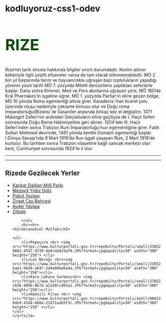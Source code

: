 # kodluyoruz-css1-odev
<!DOCTYPE html>
<html lang="tr">
<head>
    <meta charset="UTF-8">
    <meta name="viewport" content="width=device-width, initial-scale=1.0">
    <title>RİZE</title>
    <link rel="stylesheet" href="kodluyoruz.css">
</head>
<body>
    <article>
        <h1 style="color:rgb(4, 73, 4);text-transform: uppercase;font-size: 50px;"> Rize</h1>
        <p>Rize’nin tarih öncesi hakkında bilgiler sınırlı durumdadır. Kentin adının kökeniyle ilgili çeşitli efsaneler varsa da tam olarak bilinmemektedir. MÖ 2. bin yıl başlarında tarım ve hayvancılıkla 
            uğraşan bazı toplulukların yaşadığı yörenin yazılı tarihi MÖ 7. yüzyılda Miletli denizcilerin yaptıkları seferlerle başlar. Daha sonra Kimmer, Med ve Pers akınlarına uğrayan yöre, 
            MÖ 180’de Kral Pharnakes’in işgaline uğrar. MÖ 1. yüzyılda Partlar’ın eline geçen bölge, MS 10 yılında Roma egemenliği altına girer. Karadeniz-İran ticaret yolu üzerinde oluşu nedeniyle çekişme konusu olur
             ve Doğu roma İmparatorluğu(Bizans) ile Sasaniler arasında birkaç kez el değiştirir. 1071 Malazgirt Zaferi’nin ardından Selçukluların eline geçtiyse de I. Haçlı Seferi sonrasında Doğu Roma Hakimiyetine geri döner. 
            1204’teki III. Haçlı Seferi’nden sonra Trabzon Rum İmparatorluğu’nun egemenliğine girer. Fatih Sultan Mehmed devrinde, 1461 yılında kentte Osmanlı egemenliği başlar. I.Dünya Savaşı’nda 9 Mart 1916’da Rus işgali yaşayan Rize, 
            2 Mart 1918’de kurtulur. Bu tarihten sonra Trabzon vilayetine bağlı sancak merkezi olan kent, Cumhuriyet sonrasında 1924’te il olur.
        </p>
        <hr> <hr>
        <h2>Rizede Gezilecek Yerler </h2>
        <ul><li><a href="https://www.kulturportali.gov.tr/turkiye/rize/gezilecekyer/kackar-daglari-milli-parki" target="_blank">Kaçkar Dağları Milli Parkı</a></li></li> 
            <li><a href="https://www.kulturportali.gov.tr/turkiye/rize/gezilecekyer/mezovit-golu" target="_blank">Mezovit Yıldız Gölü</a></li>
            <li><a href="https://www.kulturportali.gov.tr/turkiye/rize/gezilecekyer/pokut-yaylasi" target="_blank">Pokut Yaylası</a></li>
            <li><a href="https://www.kulturportali.gov.tr/turkiye/rize/gezilecekyer/botanik-ziraat-cay-bahcesi" target="_blank">Ziraat Çay Bahçesi</a></li>
            <li><a href="https://www.kulturportali.gov.tr/turkiye/rize/gezilecekyer/ayder-yaylasi" target="_blank">Ayder Yaylası </a></li>
            <li><a href="https://www.kulturportali.gov.tr/turkiye/rize/gezilecekyer/zilkale" target="_blank">Zilkale </a></li>
    
        </ul>
        <hr><hr>
    <h2>Geleneksel Mutfak</h2>
 
    <ul>
        <li>Pepeçura <br> <img src="https://www.kulturportali.gov.tr/repoKulturPortali/small/23022013/1062c4f3-9682-4557-9739-4e8cda915af6.JPG?format=jpg&quality=50" width="300" height="250"> </li>
        <li>Laz Böreği <br><img src="https://www.kulturportali.gov.tr/repoKulturPortali/small/21032013/4fe91953-bae1-46d4-a647-2d4e00be6a4a.JPG?format=jpg&quality=50" width="300" height="250"></li>
        <li>Kara Lahana Sarması<br> <img src="https://www.kulturportali.gov.tr/repoKulturPortali/small/27022013/0f5e3411-c63b-409b-8b7d-a12e9cc465a1.JPG?format=jpg&quality=50" width="300" height="250"></li>
        <li>Hamsili Pilav <br> <img src="https://www.kulturportali.gov.tr/repoKulturPortali/small/08022013/c136d7a3-6de9-41d4-b88a-21871aab5f3c.JPG?format=jpg&quality=50" width="300" height="250" ></li>
    </ul>       
    </article>
    
</body>
</html>